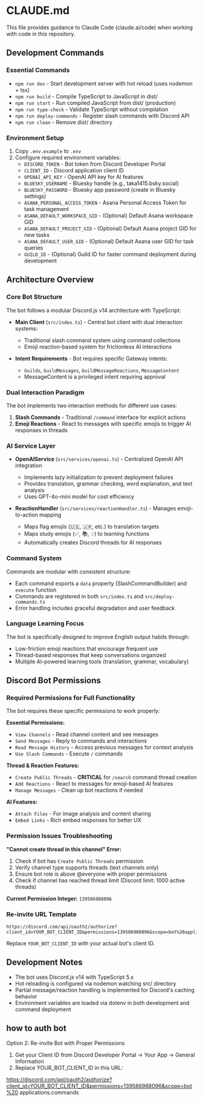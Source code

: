 # CLAUDE.md

This file provides guidance to Claude Code (claude.ai/code) when working with code in this repository.

## Development Commands

### Essential Commands

- `npm run dev` - Start development server with hot reload (uses nodemon + tsx)
- `npm run build` - Compile TypeScript to JavaScript in dist/
- `npm run start` - Run compiled JavaScript from dist/ (production)
- `npm run type-check` - Validate TypeScript without compilation
- `npm run deploy-commands` - Register slash commands with Discord API
- `npm run clean` - Remove dist/ directory

### Environment Setup

1. Copy `.env.example` to `.env`
2. Configure required environment variables:
   - `DISCORD_TOKEN` - Bot token from Discord Developer Portal
   - `CLIENT_ID` - Discord application client ID
   - `OPENAI_API_KEY` - OpenAI API key for AI features
   - `BLUESKY_USERNAME` - Bluesky handle (e.g., taka1415.bsky.social)
   - `BLUESKY_PASSWORD` - Bluesky app password (create in Bluesky settings)
   - `ASANA_PERSONAL_ACCESS_TOKEN` - Asana Personal Access Token for task management
   - `ASANA_DEFAULT_WORKSPACE_GID` - (Optional) Default Asana workspace GID
   - `ASANA_DEFAULT_PROJECT_GID` - (Optional) Default Asana project GID for new tasks
   - `ASANA_DEFAULT_USER_GID` - (Optional) Default Asana user GID for task queries
   - `GUILD_ID` - (Optional) Guild ID for faster command deployment during development

## Architecture Overview

### Core Bot Structure

The bot follows a modular Discord.js v14 architecture with TypeScript:

- **Main Client** (`src/index.ts`) - Central bot client with dual interaction systems:

  - Traditional slash command system using command collections
  - Emoji reaction-based system for frictionless AI interactions

- **Intent Requirements** - Bot requires specific Gateway intents:
  - `Guilds`, `GuildMessages`, `GuildMessageReactions`, `MessageContent`
  - MessageContent is a privileged intent requiring approval

### Dual Interaction Paradigm

The bot implements two interaction methods for different use cases:

1. **Slash Commands** - Traditional `/command` interface for explicit actions
2. **Emoji Reactions** - React to messages with specific emojis to trigger AI responses in threads

### AI Service Layer

- **OpenAIService** (`src/services/openai.ts`) - Centralized OpenAI API integration

  - Implements lazy initialization to prevent deployment failures
  - Provides translation, grammar checking, word explanation, and text analysis
  - Uses GPT-4o-mini model for cost efficiency

- **ReactionHandler** (`src/services/reactionHandler.ts`) - Manages emoji-to-action mapping
  - Maps flag emojis (🇺🇸, 🇯🇵, etc.) to translation targets
  - Maps study emojis (✅, 📚, 💡) to learning functions
  - Automatically creates Discord threads for AI responses

### Command System

Commands are modular with consistent structure:

- Each command exports a `data` property (SlashCommandBuilder) and `execute` function
- Commands are registered in both `src/index.ts` and `src/deploy-commands.ts`
- Error handling includes graceful degradation and user feedback

### Language Learning Focus

The bot is specifically designed to improve English output habits through:

- Low-friction emoji reactions that encourage frequent use
- Thread-based responses that keep conversations organized
- Multiple AI-powered learning tools (translation, grammar, vocabulary)

## Discord Bot Permissions

### Required Permissions for Full Functionality

The bot requires these specific permissions to work properly:

**Essential Permissions:**
- `View Channels` - Read channel content and see messages
- `Send Messages` - Reply to commands and interactions  
- `Read Message History` - Access previous messages for context analysis
- `Use Slash Commands` - Execute `/` commands

**Thread & Reaction Features:**
- `Create Public Threads` - **CRITICAL** for `/search` command thread creation
- `Add Reactions` - React to messages for emoji-based AI features
- `Manage Messages` - Clean up bot reactions if needed

**AI Features:**
- `Attach Files` - For image analysis and content sharing
- `Embed Links` - Rich embed responses for better UX

### Permission Issues Troubleshooting

**"Cannot create thread in this channel" Error:**
1. Check if bot has `Create Public Threads` permission
2. Verify channel type supports threads (text channels only)
3. Ensure bot role is above @everyone with proper permissions
4. Check if channel has reached thread limit (Discord limit: 1000 active threads)

**Current Permission Integer:** `139586988096`

### Re-invite URL Template
```
https://discord.com/api/oauth2/authorize?client_id=YOUR_BOT_CLIENT_ID&permissions=139586988096&scope=bot%20applications.commands
```

Replace `YOUR_BOT_CLIENT_ID` with your actual bot's client ID.

## Development Notes

- The bot uses Discord.js v14 with TypeScript 5.x
- Hot reloading is configured via nodemon watching src/ directory
- Partial message/reaction handling is implemented for Discord's caching behavior
- Environment variables are loaded via dotenv in both development and command deployment

## how to auth bot

Option 2: Re-invite Bot with Proper Permissions

1. Get your Client ID from Discord Developer Portal → Your App → General Information
2. Replace YOUR_BOT_CLIENT_ID in this URL:

https://discord.com/api/oauth2/authorize?client_id=YOUR_BOT_CLIENT_ID&permissions=139586988096&scope=bot%20
applications.commands
